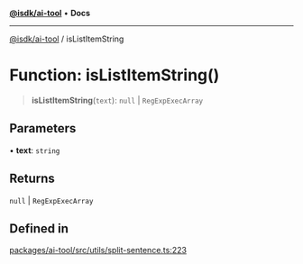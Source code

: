 [**@isdk/ai-tool**](../README.md) • **Docs**

***

[@isdk/ai-tool](../globals.md) / isListItemString

# Function: isListItemString()

> **isListItemString**(`text`): `null` \| `RegExpExecArray`

## Parameters

• **text**: `string`

## Returns

`null` \| `RegExpExecArray`

## Defined in

[packages/ai-tool/src/utils/split-sentence.ts:223](https://github.com/isdk/ai-tool.js/blob/b0813174e9b350ae47231f8e5f885150313123b0/src/utils/split-sentence.ts#L223)
